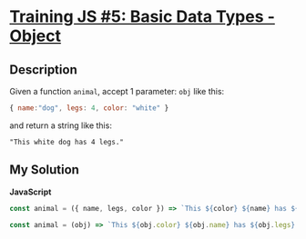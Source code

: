 # [Training JS #5: Basic Data Types - Object](https://www.codewars.com/kata/571f1eb77e8954a812000837)

## Description

Given a function `animal`, accept 1 parameter: `obj` like this:

```js
{ name:"dog", legs: 4, color: "white" }
```

and return a string like this:

```
"This white dog has 4 legs."
```

## My Solution

**JavaScript**

```js
const animal = ({ name, legs, color }) => `This ${color} ${name} has ${legs} legs.`;
```

```js
const animal = (obj) => `This ${obj.color} ${obj.name} has ${obj.legs} legs.`;
```
